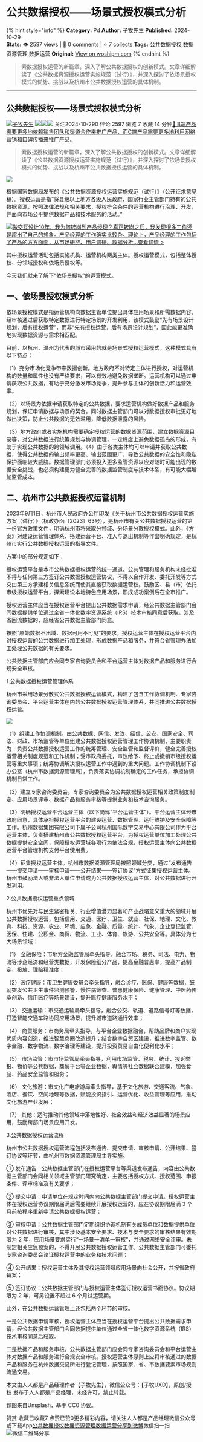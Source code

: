 # 公共数据授权——场景式授权模式分析
{% hint style="info" %}
**Category:** Pd
**Author:** [子牧先生](https://www.woshipm.com/u/200991)
**Published:** 2024-10-29  
**Stats:** 👁️ 2597 views | 💬 0 comments | ⭐ 7 collects
**Tags:** 公共数据授权,数据资源管理,数据运营
**Original:** [View on woshipm.com](https://www.woshipm.com/pd/6133418.html)
{% endhint %}
> 索数据授权运营的新篇章，深入了解公共数据授权的创新模式。文章详细解读了《公共数据资源授权运营实施规范（试行）》，并深入探讨了依场景授权模式的优势、挑战以及杭州市公共数据授权运营的具体机制。

---

## 公共数据授权——场景式授权模式分析

[![](https://image.woshipm.com/wp-files/2022/09/5l8SpKImqohaO4taalDy.jpg!/both/72x72)](https://www.woshipm.com/u/200991)[子牧先生](https://www.woshipm.com/u/200991) ![](https://static.woshipm.com/tag/1121_1@2x.png)![](https://static.woshipm.com/tag/2103_1@2x.png)![](https://static.woshipm.com/tag/2104_1@2x.png) 关注2024-10-290 评论 2597 浏览 7 收藏 14 分钟[🔗 B端产品需要更多地依赖销售团队和渠道合作来推广产品，而C端产品需要更多地利用网络营销和口碑传播来推广产品..](https://ke.qidianla.com/courses/bcpm)

> 索数据授权运营的新篇章，深入了解公共数据授权的创新模式。文章详细解读了《公共数据资源授权运营实施规范（试行）》，并深入探讨了依场景授权模式的优势、挑战以及杭州市公共数据授权运营的具体机制。

![](https://image.woshipm.com/2024/07/29/16a1865c-4d86-11ef-a43d-00163e142b65.png)

根据国家数据局发布的《公共数据资源授权运营实施规范（试行）》（公开征求意见稿）。授权运营是指“将县级以上地方各级人民政府、国家行业主管部门持有的公共数据资源，按照法律法规和相关要求，授权符合条件的运营机构进行治理、开发，并面向市场公平提供数据产品和技术服务的活动。”

[![](https://image.woshipm.com/2023/08/02/769bf6f4-30e6-11ee-b3cb-00163e0b5ff3.png)做交互设计10年，我为何转岗到产品经理？真正转岗之后，我发现很多工作还是超出了自己的想象。产品经理的工作确实比较杂。理论上，产品经理的工作包括了产品的方方面面，从市场研究、用户调研、数据分析...查看详情 >](https://ke.qidianla.com/courses/bcpm)

其中授权运营活动包括实施机构、运营机构两类主体。授权运营模式，包括整体授权、分领域授权和依场景授权等。

今天我们就来了解下“依场景授权”的运营模式。

## 一、依场景授权模式分析

依场景授权模式是指运营机构向数据主管单位提出具体应用场景和所需数据内容，经审核通过后获取特定数据进行特定场景的开发利用，该模式鼓励“先有场景设计规划，后有授权运营”，而非“先有授权运营，后有场景设计规划”，因此能更准确地实现数据资源与需求相匹配。

目前，以杭州、温州为代表的城市采用的就是场景式授权运营模式，这种模式具有以下特点：

（1）充分市场化竞争带来数据创新。地方政府不对特定主体进行授权，对运营机构的数量和属性也没有严格要求，可以有效地避免数据垄断。运营机构可以通过申请获取公共数据，有助于充分激发市场竞争，提升参与主体的创新活力和运营效率。

（2）以场景为依据申请获取特定的公共数据，要求运营机构做好数据产品和服务规划，保证申请数据与场景的契合。同时数据主管部门可以对数据授权审批更好地做出决策，防止公共数据的无效滥用，降低数据泄露的风险。

（3）地方政府或者实施机构需要确定授权运营的数据资源范围，建立数据资源目录等，对公共数据进行统筹规划与协调管理，一定程度上避免数据孤岛的形成，有助于实现公共数据的跨领域调用。（4）由于各类主体均可以申请并获取公共数据，使得公共数据的输出频率更高、输出范围更广，导致公共数据的安全性和隐私保护面临较大威胁。数据管理部门必须投入更多监管资源以应对随时可能出现的数据安全挑战，也必须构建更为健全完善的数据监管制度与技术体系，有可能大幅增加监管成本。

## 二、杭州市公共数据授权运营机制

2023年9月1日，杭州市人民政府办公厅印发《关于杭州市公共数据授权运营实施方案（试行）》（杭政办函〔2023〕63号），是杭州市有关公共数据授权运营的第一份官方政策文件，明确杭州市将采取分领域、分场景分散授权模式。此外，《方案》对建设运营管理体系、搭建运营平台、准入与退出机制等作出明确规定，是杭州市实行公共数据授权运营的指导文件。

方案中的部分规定如下：

授权运营平台是本市公共数据授权运营的统一通道。公共管理和服务机构未经批准不得与任何第三方签订公共数据授权运营协议，不得以合作开发、委托开发等方式交由第三方承建相关信息系统而使其直接获取数据运营权。鼓励区、县（市）依托市级授权运营平台，探索建设本地特色应用场景，形成成功案例后在全市推广。

授权运营主体应当在授权运营平台提出公共数据需求申请，经公共数据主管部门会同数据提供单位通过全省一体化数字资源系统（IRS）技术审核同意后获取。涉及省回流数据的，应经省公共数据主管部门同意。

按照“原始数据不出域、数据可用不可见”的要求，授权运营主体在授权运营平台内对授权运营的公共数据进行加工处理，形成数据产品和服务，并符合省管理办法加工处理公共数据的有关要求。

公共数据主管部门应会同专家咨询委员会和平台运营主体对数据产品和服务进行合规安全审核。

1.公共数据授权运营管理体系

杭州市采用场景分散式公共数据授权运营模式，构建了包含工作协调机制、专家咨询委员会、平台运营主体在内的公共数据授权运营管理体系，共同推进公共数据授权运营。

![](https://image.woshipm.com/2024/10/28/921d26fc-9542-11ef-b0a5-00163e142b65.png)

（1）组建工作协调机制。由公共数据、网信、发改、经信、公安、国家安全、司法、财政、市场监管等单位组建公共数据授权运营管理工作协调机制，主要职责为：负责公共数据授权运营工作的统筹管理、安全监管和监督评价，健全完善授权运营相关制度规范和工作机制；受市政府委托，审议给予、终止或撤销市级授权运营等重大事项；统筹协调解决授权运营工作中遇到的重大问题。工作协调机制下设办公室（杭州市数据资源管理局），负责落实协调机制确定的工作任务，承担协调机制日常工作。

（2）建立专家咨询委员会。专家咨询委员会为公共数据授权运营相关政策制度制定、应用场景评审、数据产品和服务审核等提供业务和技术咨询服务。

（3）明确授权运营平台运营主体（以下简称“平台运营主体”）。平台运营主体经市政府同意，具体承担授权运营平台的建设运营、数据管理、运行维护及安全保障等工作。杭州数据集团有限公司下属子公司杭州国际数字交易中心有限公司作为平台运营主体，负责搭建杭州市公共数据授权运营平台，为授权运营单位加工处理公共数据提供安全空间，保障授权运营域各项行为依法合规，授权运营主体向公共数据运营平台管理机构支付平台使用费。

（4）征集授权运营主体。杭州市数据资源管理局按照领域分类，通过“发布通告——提交申请——审核申请——公开结果——签订协议”方式征集授权运营主体。杭州市鼓励法人或非法人单位申请成为公共数据授权运营主体，对公共数据进行开发利用。

2.公共数据授权运营重点领域

杭州市优先对与民生紧密相关、行业增值潜力显著和产业战略意义重大的领域开展公共数据授权运营，包括信用、交通、医疗、卫生、就业、社保、地理、文化、教育、科技、资源、农业、环境、应急、金融、质量、统计、气象、企业登记监管、医保、住建、公积金、商贸、物流、工业、体育、旅游、公共安全等。具体分为七大场景领域：

（1） 金融保险：市地方金融监管局牵头指导，融合市场、税务、司法、电力、物流等涉企经济和经营类数据，开发保险细分产品，提高金融普惠率，提高产品制定、投放、理赔精准度；

（2）医疗健康：市卫生健康委员会牵头指导，融合诊疗、医保、健康等数据，鼓励突发公共卫生事件监测预警、慢性病筛查、普惠健康保险、健康管理、中医药传承创新、信用医疗等场景建设，提升医疗健康服务水平；

（3） 交通运输：市交通运输局牵头指导，融合公交、轨道、道路信号灯等数据，打造智能交通车路协同应用场景，提升城市道路通行效率；

（4） 商贸服务：市商务局牵头指导，与平台企业数据融合，帮助品牌和商户实现优质内容创造，推进智慧商圈改造提升；结合数字自贸区建设，推进数字监管、数字金融、数字物流、数字治理等建设，提升投资贸易自由化便利化水平；

（5） 市场监管：市市场监管局牵头指导，利用市场监管、税务、统计、投诉举报、物价等公共数据，商贸平台等企业数据，舆情等社会数据联合建模，加强食品、药品安全监管和服务；

（6） 文化旅游：市文化广电旅游局牵头指导，基于文化旅游、交通客流、气象、酒店、餐饮、空间地理等数据，赋能投资指引、运营优化、收益管理等应用，推动文化旅游产业发展；

（7） 其他：适时推动其他领域中落地性好、社会效益和经济效益显著的场景应用，鼓励跨部门场景应用开发。

3.公共数据授权运营流程

杭州市公共数据授权运营流程包括发布通告、提交申请、审核申请、公开结果、签订协议等环节，由杭州市数据资源管理局主导实施。

① 发布通告：公共数据主管部门在授权运营平台等渠道发布通告，内容由公共数据主管部门会同相关领域主管部门研究确定，主要包括授权方式、授权范围、申报条件、评审标准及有关要求；

② 提交申请：申请单位在规定时间内向公共数据主管部门提交申请。授权运营主体在授权运营协议期限届满后需要继续开展授权运营的，应在协议期限届满 3 个月前按程序重新申请公共数据授权运营；

③ 审核申请：公共数据主管部门定期组织协调机制有关成员单位和数据提供单位对公共数据进行审核，其中涉及基本安全要求、技术与安全要求的审核结果有效期限为 2 年，应用场景要求实行“一场景一清单一审核”，并通过网络安全评审。未制定相关应急预案的，不得开展公共数据授权运营工作。公共数据主管部门可委托专家咨询委员会论证授权运营中的业务和技术问题；

④ 公开结果：授权运营主体及其授权运营领域应用场景向社会公开，并报省政府备案；

⑤ 签订协议：公共数据主管部门与授权运营主体签订授权运营书面协议。协议期限为 2 年，可另设置不超过 6 个月试运营期。

此外，在公共数据运营管理上还包括两个环节的审核。

一是公共数据申请审核，授权运营主体应当在授权运营平台提出公共数据需求申请，经公共数据主管部门会同数据提供单位通过全省一体化数字资源系统（IRS）技术审核同意后获取。

二是数据产品和服务审核。公共数据主管部门应会同专家咨询委员会和平台运营主体对数据产品和服务进行合规安全审核。授权运营主体原则上应将审核通过的数据产品和服务在杭州数据交易所进行登记管理，按照国家、省、市数据要素市场规则流通交易。

本文由人人都是产品经理作者【子牧先生】，微信公众号：【子牧UXD】，原创/授权 发布于人人都是产品经理，未经许可，禁止转载。

题图来自Unsplash，基于 CC0 协议。

赞赏 收藏已收藏7 点赞已赞0更多精彩内容，请关注人人都是产品经理微信公众号或下载App[公共数据授权](https://www.woshipm.com/tag/%e5%85%ac%e5%85%b1%e6%95%b0%e6%8d%ae%e6%8e%88%e6%9d%83)[数据资源管理](https://www.woshipm.com/tag/%e6%95%b0%e6%8d%ae%e8%b5%84%e6%ba%90%e7%ae%a1%e7%90%86)[数据运营](https://www.woshipm.com/tag/%e6%95%b0%e6%8d%ae%e8%bf%90%e8%90%a5)[分享到微博](https://service.weibo.com/share/share.php?appkey=2775287854&title=公共数据授权——场景式授权模式分析&url=https://www.woshipm.com/pd/6133418.html&pic=https://image.woshipm.com/2024/07/29/16a1865c-4d86-11ef-a43d-00163e142b65.png)微信扫一扫![微信二维码](https://api.pwmqr.com/qrcode/create/?url=https://www.woshipm.com/pd/6133418.html)分享